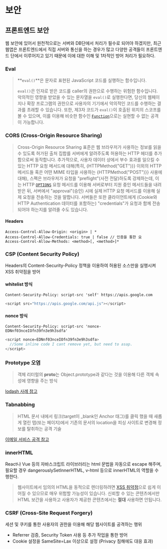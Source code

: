 # 보안

## 프론트엔드 보안

웹 보안에 있어서 원천적으로는 서버와 DB단에서 처리가 필수로 되어야 하겠지만, 최근 웹앱은 프론트엔드에서 직접 서버와 통신을 하는 경우가 많고 다양한 공격들이 프론트엔드 단에서 이루어지고 있기 때문에 이에 대한 이해 및 1차적인 방어 처리가 필요하다.

### 

### Eval

> **`eval()`**은 문자로 표현된 JavaScript 코드를 실행하는 함수입니다.
>
>  `eval()`은 인자로 받은 코드를 caller의 권한으로 수행하는 위험한 함수입니다. 악의적인 영향을 받았을 수 있는 문자열을 `eval()`로 실행한다면, 당신의 웹페이지나 확장 프로그램의 권한으로 사용자의 기기에서 악의적인 코드를 수행하는 결과를 초래할 수 있습니다. 또한, 제3자 코드가 `eval()`이 호출된 위치의 스코프를 볼 수 있으며, 이를 이용해 비슷한 함수인 [`Function`](https://developer.mozilla.org/ko/docs/Web/JavaScript/Reference/Global_Objects/Function)으로는 실현할 수 없는 공격이 가능합니다.

### 

### CORS \(Cross-Origin Resource Sharing\)

> Cross-Origin Resource Sharing 표준은 웹 브라우저가 사용하는 정보를 읽을 수 있도록 허가된 출처 집합를 서버에게 알려주도록 허용하는 HTTP 헤더를 추가함으로써 동작합니다. 추가적으로, 사용자 데이터 상에서 부수 효과를 일으킬 수 있는 HTTP 요청 메서드에 대해\(특히, {HTTPMethod\("GET"\)}} 이외의 HTTP 메서드들 혹은 어떤 MIME 타입을 사용하는  {HTTPMethod\("POST"\)}} 사용에 대해\), 스펙은 브라우저가 요청을 "preflight"\(사전 전달\)하도록 강제하는데, 이는 HTTP [`OPTIONS`](https://developer.mozilla.org/ko/docs/Web/HTTP/Methods/OPTIONS) 요청 메서드를 이용해 서버로부터 지원 중인 메서드들을 내려 받은 뒤, 서버에서 "approval"\(승인\) 시에 실제 HTTP 요청 메서드를 이용해 실제 요청을 전송하는 것을 말합니다. 서버들은 또한 클라이언트에게 \(Cookie와 HTTP Authentication 데이터를 포함하는\) "credentials"가 요청과 함께 전송되어야 하는지를 알려줄 수도 있습니다.

#### Headers

```text
Access-Control-Allow-Origin: <origin> | *
Access-Control-Allow-Credentials: true | false // 인증을 통한 요
Access-Control-Allow-Methods: <method>[, <method>]*
```

### 

### CSP \(Content Security Policy\)

Headers의 Content-Security-Policy 정책을 이용하여 허용된 소스만을 실행시켜 XSS 취약점을 방어

#### whitelist 방식

```text
Content-Security-Policy: script-src 'self' https://apis.google.com
```

```javascript
<script src="https://apis.google.com/api.js"></script>
```

#### nonce 방식

```text
Content-Security-Policy: script-src 'nonce-EDNnf03nceIOfn39fn3e9h3sdfa'
```

```javascript
<script nonce=EDNnf03nceIOfn39fn3e9h3sdfa>
  //Some inline code I cant remove yet, but need to asap.
</script>
```

### 

### Prototype 오염

> 객체 리터럴의 **proto**는 Object.prototype과 같다는 것을 이용해 다른 객체 속성에 영향을 주는 방식

[lodash 사례 참고](https://blog.coderifleman.com/2019/09/19/prototype-pollution-attacks-in-nodejs/)



### Tabnabbing

> HTML 문서 내에서 링크\(target이 \_blank인 Anchor 태그\)를 클릭 했을 때 새롭게 열린 탭\(또는 페이지\)에서 기존의 문서의 location을 피싱 사이트로 변경해 정보를 탈취하는 공격 기술

[이메일 서비스 공격 참고](https://blog.coderifleman.com/2017/05/30/tabnabbing_attack_and_noopener/)

###  innerHTML

React나 Vue 등의 자바스크립트 라이브러리는 html 문법을 자동으로 escape 해주며, 필요할 경우 dangerouslySetInnerHTML, v-html 등으로 innerHTML의 역할을 수행한다.

> 웹사이트에서 임의의 HTML을 동적으로 렌더링하려면 [XSS 취약점](https://en.wikipedia.org/wiki/Cross-site_scripting)으로 쉽게 이어질 수 있으므로 매우 위험할 가능성이 있습니다. 신뢰할 수 있는 콘텐츠에서만 HTML 보간을 사용하고 사용자가 제공한 콘텐츠에서는 **절대** 사용하면 안됩니다.



### CSRF \(Cross-Site Request Forgery\)

세션 및 쿠키를 통한 사용자의 권한을 이용해 해당 웹사이트를 공격하는 행위

* Referrer 검증, Security Token 사용 등 추가 작업을 통한 방어
* Cookie 설정을 SameSite=Lax 이상으로 설정 \(Privacy 침해에도 대응 효과\)

